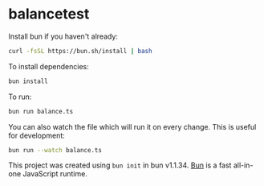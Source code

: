 # balancetest

Install bun if you haven't already:

```bash
curl -fsSL https://bun.sh/install | bash
```

To install dependencies:

```bash
bun install
```

To run:

```bash
bun run balance.ts
```

You can also watch the file which will run it on every change. This is useful for development:

```bash
bun run --watch balance.ts
```

This project was created using `bun init` in bun v1.1.34. [Bun](https://bun.sh) is a fast all-in-one JavaScript runtime.
